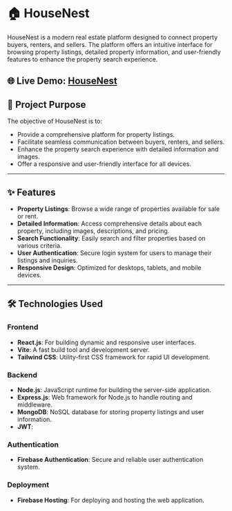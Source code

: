 # 🏠 HouseNest


HouseNest is a modern real estate platform designed to connect property buyers, renters, and sellers. The platform offers an intuitive interface for browsing property listings, detailed property information, and user-friendly features to enhance the property search experience.


## 🌐 Live Demo: [HouseNest](https://housenest-4791e.web.app/)



## 🎯 Project Purpose

The objective of HouseNest is to:

- Provide a comprehensive platform for property listings.
- Facilitate seamless communication between buyers, renters, and sellers.
- Enhance the property search experience with detailed information and images.
- Offer a responsive and user-friendly interface for all devices.

---



## ✨ Features

- **Property Listings**: Browse a wide range of properties available for sale or rent.
- **Detailed Information**: Access comprehensive details about each property, including images, descriptions, and pricing.
- **Search Functionality**: Easily search and filter properties based on various criteria.
- **User Authentication**: Secure login system for users to manage their listings and inquiries.
- **Responsive Design**: Optimized for desktops, tablets, and mobile devices.

---


## 🛠️ Technologies Used

### Frontend

- **React.js**: For building dynamic and responsive user interfaces.
- **Vite**: A fast build tool and development server.
- **Tailwind CSS**: Utility-first CSS framework for rapid UI development.

### Backend

- **Node.js**: JavaScript runtime for building the server-side application.
- **Express.js**: Web framework for Node.js to handle routing and middleware.
- **MongoDB**: NoSQL database for storing property listings and user information.
- **JWT**: 

### Authentication

- **Firebase Authentication**: Secure and reliable user authentication system.

### Deployment

- **Firebase Hosting**: For deploying and hosting the web application.
